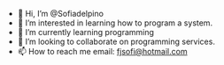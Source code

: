 - 👋 Hi, I’m @Sofiadelpino
- 👀 I’m interested in learning how to program a system.
- 🌱 I’m currently learning programming
- 💞️ I’m looking to collaborate on programming services.
- 📫 How to reach me email: fjsofi@hotmail.com

<!---
Sofiadelpino/Sofiadelpino is a ✨ special ✨ repository because its `README.md` (this file) appears on your GitHub profile.
You can click the Preview link to take a look at your changes.
--->
